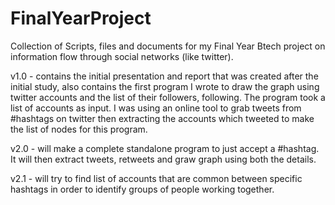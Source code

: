 # FinalYearProject
Collection of Scripts, files and documents for my Final Year Btech project on information flow through social networks (like twitter).

v1.0 - contains the initial presentation and report that was created after the initial study, also contains the first program I wrote to draw the graph using twitter accounts and the list of their followers, following. The program took a list of accounts as input. 
I was using an online tool to grab tweets from #hashtags on twitter then extracting the accounts which tweeted to make the list of nodes for this program. 


v2.0 - will make a complete standalone program to just accept a #hashtag. It will then extract tweets, retweets and graw graph using both the details.

v2.1 - will try to find list of accounts that are common between specific hashtags in order to identify groups of people working together.

